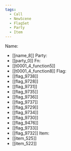```yaml
---
tags:
  - Call
  - NewScene
  - FlagSet
  - Party
  - Item
---
```

Name:
- [[name_8]]
Party:
- [[party_0]]
Fn:
- [[t0001_4_function5]]
- [[t0001_4_function8]]
Flag:
- [[flag_9738]]
- [[flag_9728]]
- [[flag_9731]]
- [[flag_9735]]
- [[flag_9736]]
- [[flag_9737]]
- [[flag_9729]]
- [[flag_9734]]
- [[flag_9730]]
- [[flag_9476]]
- [[flag_9733]]
- [[flag_9732]]
Item:
- [[item_525]]
- [[item_522]]
